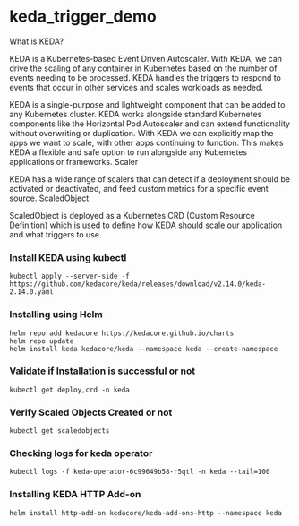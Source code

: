# keda_trigger_demo 

What is KEDA?

KEDA is a Kubernetes-based Event Driven Autoscaler. With KEDA, we can drive the scaling of any container in Kubernetes based on the number of events needing to be processed. KEDA handles the triggers to respond to events that occur in other services and scales workloads as needed.

KEDA is a single-purpose and lightweight component that can be added to any Kubernetes cluster. KEDA works alongside standard Kubernetes components like the Horizontal Pod Autoscaler and can extend functionality without overwriting or duplication. With KEDA we can explicitly map the apps we want to scale, with other apps continuing to function. This makes KEDA a flexible and safe option to run alongside any Kubernetes applications or frameworks.
Scaler

KEDA has a wide range of scalers that can detect if a deployment should be activated or deactivated, and feed custom metrics for a specific event source.
ScaledObject

ScaledObject is deployed as a Kubernetes CRD (Custom Resource Definition) which is used to define how KEDA should scale our application and what triggers to use.


### Install KEDA using kubectl

```shell
kubectl apply --server-side -f https://github.com/kedacore/keda/releases/download/v2.14.0/keda-2.14.0.yaml
```

### Installing using Helm

```shell
helm repo add kedacore https://kedacore.github.io/charts
helm repo update
helm install keda kedacore/keda --namespace keda --create-namespace
```

### Validate if Installation is successful or not

```shell
kubectl get deploy,crd -n keda
```

### Verify Scaled Objects Created or not

```shell
kubectl get scaledobjects
```

### Checking logs for keda operator

```shell
kubectl logs -f keda-operator-6c99649b58-r5qtl -n keda --tail=100
```


### Installing KEDA HTTP Add-on

```shell
helm install http-add-on kedacore/keda-add-ons-http --namespace keda
```